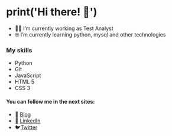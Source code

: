 # print('Hi there! 👋')

- 👨‍💻 I’m currently working as Test Analyst
- 🤓 I’m currently learning python, mysql and other technologies

### My skills
- Python
- Git
- JavaScript
- HTML 5
- CSS 3

#### You can follow me in the next sites:
- 📝 [Blog](https://tomasmoralesvera.blogspot.com/ "Blog")
- 💼 [LinkedIn](https://www.linkedin.com/in/tomasmoralesvera/ "LinkedIn")
- 🐦[Twitter](https://twitter.com/moralestomm "Twitter")
